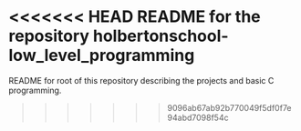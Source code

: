 <<<<<<< HEAD
README for the repository holbertonschool-low_level_programming
=======

README for root of this repository describing the projects and basic C programming.
>>>>>>> 9096ab67ab92b770049f5df0f7e94abd7098f54c

